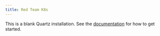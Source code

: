 ```yaml
---
title: Red Team K8s
---
```


This is a blank Quartz installation.
See the [documentation](https://quartz.jzhao.xyz) for how to get started.
